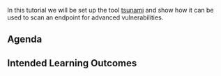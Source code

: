 In this tutorial we will be set up the tool [tsunami](https://github.com/google/tsunami-security-scanner) and show how it can be used to scan an endpoint for advanced vulnerabilities.

## Agenda



## Intended Learning Outcomes

